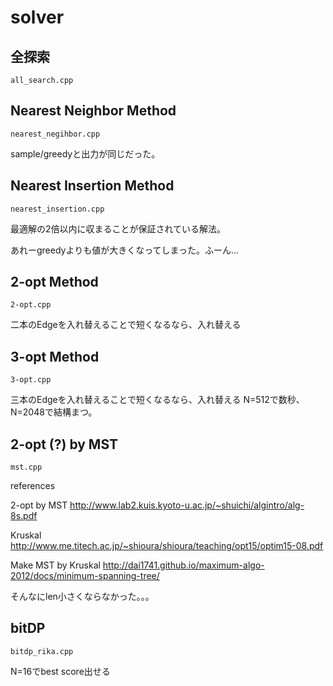 # solver
## 全探索
`all_search.cpp`
## Nearest Neighbor Method
`nearest_negihbor.cpp`

sample/greedyと出力が同じだった。
## Nearest Insertion Method
`nearest_insertion.cpp`

最適解の2倍以内に収まることが保証されている解法。

あれーgreedyよりも値が大きくなってしまった。ふーん...

## 2-opt Method
`2-opt.cpp`

二本のEdgeを入れ替えることで短くなるなら、入れ替える

## 3-opt Method
`3-opt.cpp`

三本のEdgeを入れ替えることで短くなるなら、入れ替える
N=512で数秒、N=2048で結構まつ。

## 2-opt (?) by MST
`mst.cpp`

references

2-opt by MST
<http://www.lab2.kuis.kyoto-u.ac.jp/~shuichi/algintro/alg-8s.pdf>

Kruskal
<http://www.me.titech.ac.jp/~shioura/shioura/teaching/opt15/optim15-08.pdf>

Make MST by Kruskal
<http://dai1741.github.io/maximum-algo-2012/docs/minimum-spanning-tree/>

そんなにlen小さくならなかった。。。

## bitDP
`bitdp_rika.cpp`

N=16でbest score出せる
